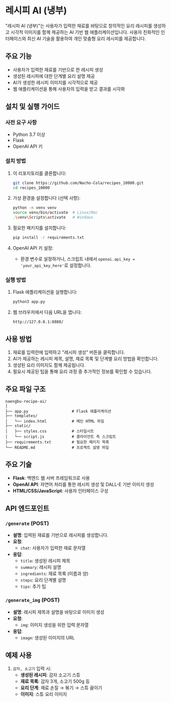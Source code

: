 # 레시피 AI (냉부)

"레시피 AI (냉부)"는 사용자가 입력한 재료를 바탕으로 창의적인 요리 레시피를 생성하고 시각적 이미지를 함께 제공하는 AI 기반 웹 애플리케이션입니다. 사용자 친화적인 인터페이스와 최신 AI 기술을 활용하여 개인 맞춤형 요리 레시피를 제공합니다.  

## 주요 기능
- 사용자가 입력한 재료를 기반으로 한 레시피 생성
- 생성된 레시피에 대한 단계별 요리 설명 제공
- AI가 생성한 레시피 이미지를 시각적으로 제공
- 웹 애플리케이션을 통해 사용자의 입력을 받고 결과를 시각화

## 설치 및 실행 가이드

### 사전 요구 사항
- Python 3.7 이상
- Flask
- OpenAI API 키

### 설치 방법

1. 이 리포지토리를 클론합니다:
   ```bash
   git clone https://github.com/Nacho-Cola/recipes_10000.git
   cd recipes_10000
   ```

2. 가상 환경을 설정합니다 (선택 사항):
   ```bash
   python -m venv venv
   source venv/bin/activate  # Linux/Mac
   .\venv\Scripts\activate   # Windows
   ```

3. 필요한 패키지를 설치합니다:
   ```bash
   pip install -r requirements.txt
   ```

4. OpenAI API 키 설정:
   - 환경 변수로 설정하거나, 스크립트 내에서 `openai.api_key = 'your_api_key_here'`로 설정합니다.

### 실행 방법

1. Flask 애플리케이션을 실행합니다:
   ```bash
   python3 app.py
   ```
2. 웹 브라우저에서 다음 URL을 엽니다:
   ```
   http://127.0.0.1:8888/
   ```

## 사용 방법
1. 재료를 입력란에 입력하고 "레시피 생성" 버튼을 클릭합니다.
2. AI가 제공하는 레시피 제목, 설명, 재료 목록 및 단계별 요리 방법을 확인합니다.
3. 생성된 요리 이미지도 함께 제공됩니다.
4. 필요시 제공된 팁을 통해 요리 과정 중 추가적인 정보를 확인할 수 있습니다.

## 주요 파일 구조
```
naengbu-recipe-ai/
│
├── app.py                   # Flask 애플리케이션
├── templates/
│   └── index.html           # 메인 HTML 파일
├── static/
│   ├── styles.css           # 스타일시트
│   └── script.js            # 클라이언트 측 스크립트
├── requirements.txt         # 필요한 패키지 목록
└── README.md                # 프로젝트 설명 파일
```

## 주요 기술
- **Flask**: 백엔드 웹 서버 프레임워크로 사용
- **OpenAI API**: 자연어 처리를 통한 레시피 생성 및 DALL-E 기반 이미지 생성
- **HTML/CSS/JavaScript**: 사용자 인터페이스 구성

## API 엔드포인트

### `/generate` (POST)
- **설명**: 입력된 재료를 기반으로 레시피를 생성합니다.
- **요청**:
  - `chat`: 사용자가 입력한 재료 문자열
- **응답**:
  - `title`: 생성된 레시피 제목
  - `summary`: 레시피 설명
  - `ingredients`: 재료 목록 (이름과 양)
  - `steps`: 요리 단계별 설명
  - `tips`: 추가 팁

### `/generate_img` (POST)
- **설명**: 레시피 제목과 설명을 바탕으로 이미지 생성
- **요청**:
  - `img`: 이미지 생성을 위한 입력 문자열
- **응답**:
  - `image`: 생성된 이미지의 URL

## 예제 사용
1. `감자, 소고기` 입력 시:
   - **생성된 레시피**: 감자 소고기 스튜
   - **재료 목록**: 감자 3개, 소고기 500g 등
   - **요리 단계**: 재료 손질 → 볶기 → 스튜 끓이기
   - **이미지**: 스튜 요리 이미지

